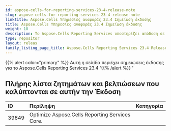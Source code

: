 ```yaml
---
id: aspose-cells-for-reporting-services-23-4-release-note
slug: aspose-cells-for-reporting-services-23-4-release-note
linktitle: Aspose.Cells Υπηρεσίες αναφοράς 23.4 Σημείωση έκδοσης
title: Aspose.Cells Υπηρεσίες αναφοράς 23.4 Σημείωση έκδοσης
weight: 18
description: Το Aspose.Cells Reporting Services υποστηρίζει απόδοση σε είδη αναφορών μορφής. π.χ. Xlsx, Pdf, Json, Docx, Pptx, Html, Svg, Ods, Png και ούτω καθεξής
type: repositor
layout: releas
family_listing_page_title: Aspose.Cells Reporting Services 23.4 Release Note
---
```

{{% alert color="primary" %}} 
Αυτή η σελίδα περιέχει σημειώσεις έκδοσης για το Aspose.Cells Reporting Services 23.4
'{{% /alert %}} '
##  **Πλήρης λίστα ζητημάτων και βελτιώσεων που καλύπτονται σε αυτήν την Έκδοση**

|**ID**|**Περίληψη**|**Κατηγορία**|
| :- | :- | :- |
| 39649 | Optimize Aspose.Cells Reporting Services Core.|
